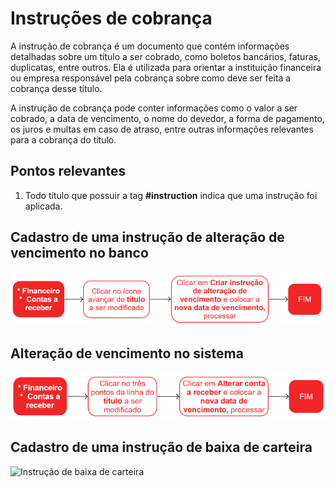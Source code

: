 # Instruções de cobrança

A instrução de cobrança é um documento que contém informações detalhadas sobre um título a ser cobrado, como boletos bancários, faturas, duplicatas, entre outros. Ela é utilizada para orientar a instituição financeira ou empresa responsável pela cobrança sobre como deve ser feita a cobrança desse título.

A instrução de cobrança pode conter informações como o valor a ser cobrado, a data de vencimento, o nome do devedor, a forma de pagamento, os juros e multas em caso de atraso, entre outras informações relevantes para a cobrança do título.

## Pontos relevantes

1. Todo título que possuir a tag **#instruction** indica que uma instrução foi aplicada.

## Cadastro de uma instrução de alteração de vencimento no banco

![Instrução de alteração de data](instruction.png)

## Alteração de vencimento no sistema

![Instrução de alteração de data](instruction1.png)

## Cadastro de uma instrução de baixa de carteira

![Instrução de baixa de carteira](instruction2)